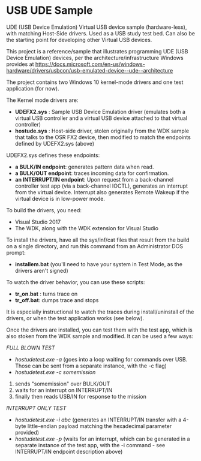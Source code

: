 # USB UDE Sample
UDE (USB Device Emulation) Virtual USB device sample (hardware-less), with matching Host-Side drivers. Used as a USB study test bed. Can also be the starting point for developing other Virtual USB devices.

This project is a reference/sample that illustrates programming UDE (USB Device Emulation) devices, per the architecture/infrastructure Windows provides at https://docs.microsoft.com/en-us/windows-hardware/drivers/usbcon/usb-emulated-device--ude--architecture

The project contains two Windows 10 kernel-mode drivers and one test application (for now).

The Kernel mode drivers are:
* <B>UDEFX2.sys</b> : Sample USB Device Emulation driver (emulates both a virtual USB controller and a virtual USB device attached to that virtual controller) 
* <B>hostude.sys</b> : Host-side driver, stolen originally from the WDK sample that talks to the OSR FX2 device, then modified to match the endpoints defined by UDEFX2.sys (above)

UDEFX2.sys defines these endpoints:
* <B>a BULK/IN endpoint</B>:  generates pattern data when read.
* <B>a BULK/OUT endpoint</B>: traces incoming data for confirmation.
* <B>an INTERRUPT/IN endpoint</B>:  Upon request from a back-channel controller test app (via a back-channel IOCTL), generates an interrupt from the virtual device. Interrupt also generates Remote Wakeup if the virtual device is in low-power mode.

To build the drivers, you need:
* Visual Studio 2017
* The WDK, along with the WDK extension for Visual Studio

To install the drivers, have all the sys/inf/cat files that result from the build on a single directory, and run this command from an Administrator DOS prompt:
* <B>installem.bat</B>
(you'll need to have your system in Test Mode, as the drivers aren't signed)

To watch the driver behavior, you can use these scripts:
* <B>tr_on.bat</B> :  turns trace on
* <B>tr_off.bat</B>: dumps trace and stops

It is especially instructional to watch the traces during install/uninstall of the drivers, or when the test application works (see below).


Once the drivers are installed, you can test them with the test app, which is also stoken from the WDK sample and modified.  It can be used a few ways:

*FULL BLOWN TEST*
* *hostudetest.exe -a*   (goes into a loop waiting for commands over USB. Those can be sent from a separate instance, with the -c flag)
* *hostudetest.exe -c somemission*   
1) sends "somemission" over BULK/OUT
2)  waits for an interrupt on INTERRUPT/IN
3) finally  then reads USB/IN for response to the mission

*INTERRUPT ONLY TEST*
* *hostudetest.exe -i abc* (generates an INTERRUPT/IN transfer with a 4-byte little-endian payload matching the hexadecimal parameter provided)
* *hostudetest.exe -p*  (waits for an interrupt, which can be generated in a separate instance of the test app, with the -i command - see INTERRUPT/IN endpoint description above)



